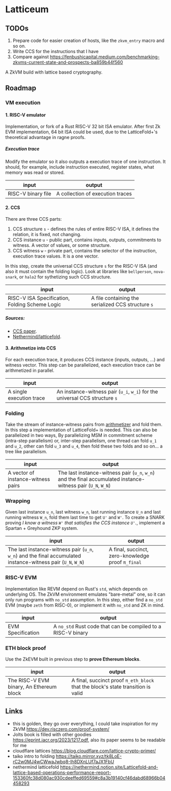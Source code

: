 # Latticeum

## TODOs

1. Prepare code for easier creation of hosts, like the `zkvm_entry` macro and so on.
2. Write CCS for the instructions that I have
3. Compare against https://fenbushicapital.medium.com/benchmarking-zkvms-current-state-and-prospects-ba859b44f560

A ZkVM build with lattice based cryptography.

## Roadmap

### VM execution

#### 1. RISC-V emulator

Implementation, or fork of a Rust RISC-V 32 bit ISA emulator. After first
Zk EVM implementation, 64 bit ISA could be used, due to the LatticeFold+'s
theoretical advantage in ragne proofs.

##### Execution trace

Modify the emulator so it also outputs a execution trace of one instruction.
It should, for example, include instruction executed, register states,
what memory was read or stored.

| input              | output                           |
| ------------------ | -------------------------------- |
| RISC-V binary file | A collection of execution traces |

#### 2. CCS

There are three CCS parts:

1. CCS structure `s` - defines the rules of entire RISC-V ISA, it defines the
   relation, it is fixed, not changing.
2. CCS instance `u` - public part, contains inputs, outputs, commitments to witness.
   A vector of values, or some structure.
3. CCS witness `w` - private part, contains the selector of the instruction, execution
   trace values. It is a one vector.

In this step, create the universal CCS structure `s` for the RISC-V ISA (and also
it must contain the folding logic). Look at libraries like `bellperson`, `nova-snark`,
or `halo2` for sythetizing such CCS structure.

| input                                          | output                                             |
| ---------------------------------------------- | -------------------------------------------------- |
| RISC-V ISA Specification, Folding Scheme Logic | A file containing the serialized CCS structure `s` |

##### Sources:

- [CCS paper](./papers/CCS.pdf).
- [Nethermind/latticefold](https://github.com/NethermindEth/latticefold/blob/main/latticefold/src/arith.rs#L51).

#### 3. Arithmetize into CCS

For each execution trace, it produces CCS instance (inputs, outputs, ...) and
witness vector. This step can be parallelized, each execution trace can be arithmetized
in parallel.

| input                    | output                                                                      |
| ------------------------ | --------------------------------------------------------------------------- |
| A single execution trace | An instance-witness pair (`u_i`, `w_i`) for the universal CCS structure `s` |

### Folding

Take the stream of instance-witness pairs from [arithmetizer](#4-arithmetize-into-ccs)
and fold them. In this step a implementation of LatticeFold+ is needed.
This can also be parallelized in two ways,
By parallelizing MSM in commitment scheme (intra-step parallelism) or,
inter-step parallelism, one thread can fold `u_1` and `u_2`, other can fold
`u_3` and `u_4`, then fold these two folds and so on... a tree like parallelism.

| input                              | output                                                                                                       |
| ---------------------------------- | ------------------------------------------------------------------------------------------------------------ |
| A vector of instance-witness pairs | The last instance-witness pair (`u_n`, `w_n`) and the final accumulated instance-witness pair (`U_N`, `W_N`) |

### Wrapping

Given last instance `u_n`, last witness `w_n`, last running instance `U_n` and
last running witness `W_n`, fold them last time to get `U'` and `W'`.
To create a SNARK proving _I know a witness `W'` that satisfies the CCS instance `U'`._,
implement a Spartan + Greyhound ZKP system.

| input                                                                                                        | output                                            |
| ------------------------------------------------------------------------------------------------------------ | ------------------------------------------------- |
| The last instance-witness pair (`u_n`, `w_n`) and the final accumulated instance-witness pair (`U_N`, `W_N`) | A final, succinct, zero-knowledge proof `π_final` |

### RISC-V EVM

Implementation like REVM depend on Rust's `std`, which depends on underlying OS.
The ZkVM environment emulates "bare-metal" one, so it can only run programs
with `no_std` assumption. In this step, either find a `no_std` EVM (maybe `zeth`
from RISC-0), or implement it with `no_std` and ZK in mind.

| input             | output                                                       |
| ----------------- | ------------------------------------------------------------ |
| EVM Specification | A `no_std` Rust code that can be compiled to a RISC-V binary |

### ETH block proof

Use the ZkEVM built in previous step to **prove Ethereum blocks**.

| input                                    | output                                                                           |
| ---------------------------------------- | -------------------------------------------------------------------------------- |
| The RISC-V EVM binary, An Ethereum block | A final, succinct proof `π_eth_block` that the block's state transition is valid |

## Links

- this is golden, they go over everything, I could take inspiration for my ZkVM https://dev.risczero.com/proof-system/
- Jolts book is filled with other goodies https://eprint.iacr.org/2023/1217.pdf, also its paper seems to be readable for me
- cloudflare lattices https://blog.cloudflare.com/lattice-crypto-primer/
- taiko intro to folding https://taiko.mirror.xyz/tk8LoE-rC2w0MJ4wCWwaJwbq8-Ih8DXnLUf7aJX1FbU
- nethermind latticefold https://nethermind.notion.site/Latticefold-and-lattice-based-operations-performance-report-153360fc38d080ac930cdeeffed69559#c8a3b19140cf46dabd68966b04458293

